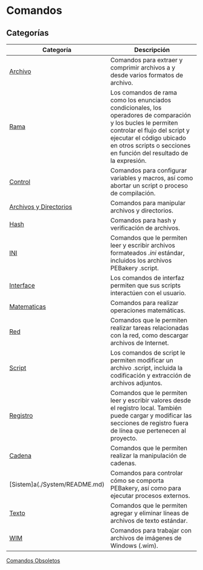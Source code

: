 # Comandos

## Categorías

| Categoría | Descripción |
| --- | --- |
| [Archivo](./Archive/README.md) | Comandos para extraer y comprimir archivos a y desde varios formatos de archivo. |
| [Rama](./Branch/README.md) | Los comandos de rama como los enunciados condicionales, los operadores de comparación y los bucles le permiten controlar el flujo del script y ejecutar el código ubicado en otros scripts o secciones en función del resultado de la expresión. |
| [Control](./Control/README.md) | Comandos para configurar variables y macros, así como abortar un script o proceso de compilación. |
| [Archivos y Directorios](./File/README.md) | Comandos para manipular archivos y directorios. |
| [Hash](./Hash/README.md) | Comandos para hash y verificación de archivos. |
| [INI](./INI/README.md) | Comandos que le permiten leer y escribir archivos formateados _.ini_ estándar, incluidos los archivos PEBakery .script. |
| [Interface](./Interface/README.md) | Los comandos de interfaz permiten que sus scripts interactúen con el usuario. |
| [Matematicas](./Math/README.md) | Comandos para realizar operaciones matemáticas. |
| [Red](./Network/README.md) | Comandos que le permiten realizar tareas relacionadas con la red, como descargar archivos de Internet. |
| [Script](./Script/README.md) | Los comandos de script le permiten modificar un archivo .script, incluida la codificación y extracción de archivos adjuntos. |
| [Registro](./Registry/README.md) | Comandos que le permiten leer y escribir valores desde el registro local. También puede cargar y modificar las secciones de registro fuera de línea que pertenecen al proyecto. |
| [Cadena](./String/README.md) | Comandos que le permiten realizar la manipulación de cadenas. |
| [Sistem]a(./System/README.md) | Comandos para controlar cómo se comporta PEBakery, así como para ejecutar procesos externos. |
| [Texto](./Text/README.md) |  Comandos que le permiten agregar y eliminar líneas de archivos de texto estándar. |
| [WIM](./WIM/README.md) | Comandos para trabajar con archivos de imágenes de Windows (.wim). |

[Comandos Obsoletos](./Deprecated.md)
